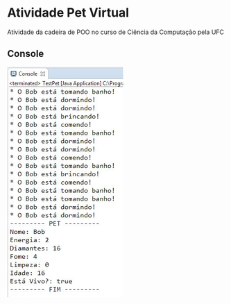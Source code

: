 # Atividade Pet Virtual
Atividade da cadeira de POO no curso de Ciência da Computação pela UFC

## Console
![](pet.JPG)
